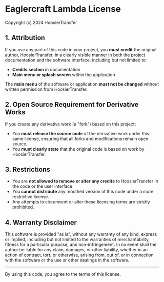 # Eaglercraft Lambda License

Copyright (c) 2024 HoosierTransfer

## 1. Attribution

If you use any part of this code in your project, you **must credit** the original author, HoosierTransfer, in a clearly visible manner in both the project documentation and the software interface, including but not limited to:
- **Credits section** in documentation
- **Main menu or splash screen** within the application

The **main menu** of the software or application **must not be changed** without written permission from HoosierTransfer.

## 2. Open Source Requirement for Derivative Works

If you create any derivative work (a "fork") based on this project:
- You **must release the source code** of the derivative work under this same license, ensuring that all forks and modifications remain open source.
- You **must clearly state** that the original code is based on work by HoosierTransfer.

## 3. Restrictions

- You are **not allowed to remove or alter any credits** to HoosierTransfer in the code or the user interface.
- You **cannot distribute** any modified version of this code under a more restrictive license.
- Any attempts to circumvent or alter these licensing terms are strictly prohibited.

## 4. Warranty Disclaimer

This software is provided "as is", without any warranty of any kind, express or implied, including but not limited to the warranties of merchantability, fitness for a particular purpose, and non-infringement. In no event shall the author be liable for any claim, damages, or other liability, whether in an action of contract, tort, or otherwise, arising from, out of, or in connection with the software or the use or other dealings in the software.

---

By using this code, you agree to the terms of this license.

